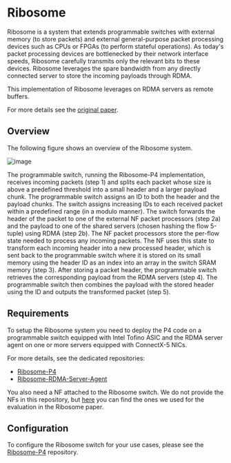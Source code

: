 # Ribosome
Ribosome is a system that extends programmable switches with external memory (to store packets) and external general-purpose packet processing devices such as CPUs or FPGAs (to perform stateful operations). As today's packet processing devices are bottlenecked by their network interface speeds, Ribosome carefully transmits only the relevant bits to these devices. Ribosome leverages the spare bandwidth from any directly connected server to store the incoming payloads through RDMA.

This implementation of Ribosome leverages on RDMA servers as remote buffers.

For more details see the [original paper](https://compunet.ing.uniroma3.it/assets/publications/RibosomeNSDI2023.pdf).

## Overview
The following figure shows an overview of the Ribosome system.

![image](https://user-images.githubusercontent.com/26346836/193598837-ac7d7176-8410-4445-b94f-ec77a2a8ca91.png)

The programmable switch, running the Ribosome-P4 implementation, receives incoming packets (step 1) and splits each packet whose size is above a predefined threshold into a small header and a larger payload chunk. The programmable switch assigns an ID to both the header and the payload chunks. The switch assigns increasing IDs to each received packet within a predefined range (in a modulo manner). The switch forwards the header of the packet to one of the external NF packet processors (step 2a) and the payload to one of the shared servers (chosen hashing the flow 5-tuple) using RDMA (step 2b). The NF packet processors store the per-flow state needed to process any incoming packets. The NF uses this state to transform each incoming header into a new processed header, which is sent back to the programmable switch where it is stored on its small memory using the header ID as an index into an array in the switch SRAM memory (step 3). After storing a packet header, the programmable switch retrieves the corresponding payload from the RDMA servers (step 4). The programmable switch then combines the payload with the stored header using the ID and outputs the transformed packet (step 5).

## Requirements
To setup the Ribosome system you need to deploy the P4 code on a programmable switch equipped with Intel Tofino ASIC and the RDMA server agent on one or more servers equipped with ConnectX-5 NICs.

For more details, see the dedicated repositories:
* [Ribosome-P4](https://github.com/Ribosome-Packet-Processor/Ribosome-P4)
* [Ribosome-RDMA-Server-Agent](https://github.com/Ribosome-Packet-Processor/Ribosome-RDMA-Server-Agent)

You also need a NF attached to the Ribosome switch.
We do not provide the NFs in this repository, but [here](https://github.com/Ribosome-Packet-Processor/Ribosome-experiments) you can find the ones we used for the evaluation in the Ribosome paper.

## Configuration

To configure the Ribosome switch for your use cases, please see the [Ribosome-P4](https://github.com/Ribosome-Packet-Processor/Ribosome-P4) repository.
